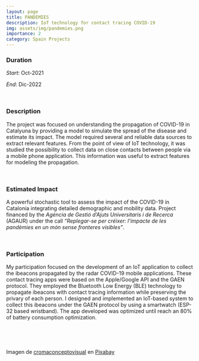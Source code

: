 ```yaml
---
layout: page
title: PANDEMIES
description: IoT technology for contact tracing COVID-19
img: assets/img/pandemies.png
importance: 2
category: Spain Projects
---
```


### Duration

*Start*: Oct-2021


*End*: Dic-2022 

&nbsp;

### Description

 The project was focused on understanding the propagation of COVID-19 in Catalyuna by providing a model to simulate the spread of the disease and estimate its impact. The model required several and reliable data sources to extract relevant features. From the point of view of IoT technology, it was studied the possibility to collect data on close contacts between people via a mobile phone application. This information was useful to extract features for modeling the propagation.


&nbsp;


### Estimated Impact

A powerful stochastic tool to assess the impact of the COVID-19 in Catalonia integrating detailed demographic and mobility data. Project financed by the _Agència de Gestió d’Ajuts Universitaris i de Recerca_ (AGAUR) under the call *“Replegar-se per créixer: l’impacte de les pandèmies en un món sense fronteres visibles”*. 

&nbsp;

### Participation

My participation focused on the development of an IoT application to collect the ibeacons propagated by the radar COVID-19 mobile applications. These contact tracing apps were based on the Apple/Google API and the GAEN protocol. They employed the Bluetooth Low Energy (BLE) technology to propagate ibeacons with contact tracing information while preserving the privary of each person. I designed and implemented an IoT-based system to collect this ibeacons under the GAEN protocol by using a smartwatch (ESP-32 based wristband). The app developed was optimized until reach an 80% of battery consumption optimization. 





&nbsp;



&nbsp;


Imagen de <a href="https://pixabay.com/es/users/cromaconceptovisual-4595909/?utm_source=link-attribution&utm_medium=referral&utm_campaign=image&utm_content=4999857">cromaconceptovisual</a> en <a href="https://pixabay.com/es//?utm_source=link-attribution&utm_medium=referral&utm_campaign=image&utm_content=4999857">Pixabay</a>